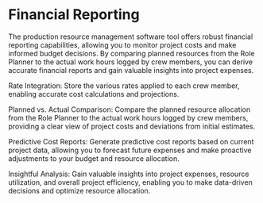 # Financial Reporting

The production resource management software tool offers robust financial reporting capabilities, allowing you to monitor project costs and make informed budget decisions. By comparing planned resources from the Role Planner to the actual work hours logged by crew members, you can derive accurate financial reports and gain valuable insights into project expenses.


Rate Integration: Store the various rates applied to each crew member, enabling accurate cost calculations and projections.

Planned vs. Actual Comparison: Compare the planned resource allocation from the Role Planner to the actual work hours logged by crew members, providing a clear view of project costs and deviations from initial estimates.

Predictive Cost Reports: Generate predictive cost reports based on current project data, allowing you to forecast future expenses and make proactive adjustments to your budget and resource allocation.

Insightful Analysis: Gain valuable insights into project expenses, resource utilization, and overall project efficiency, enabling you to make data-driven decisions and optimize resource allocation.

